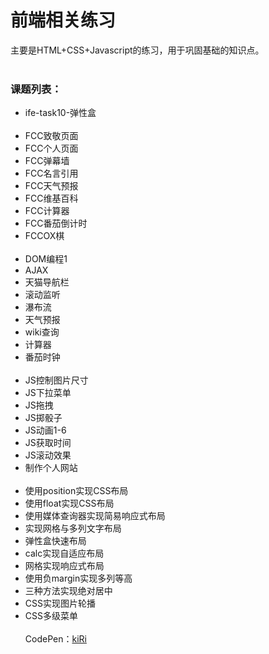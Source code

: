  前端相关练习
===
主要是HTML+CSS+Javascript的练习，用于巩固基础的知识点。
<br><br>
### 课题列表：
+ ife-task10-弹性盒
<br><br>
+ FCC致敬页面
+ FCC个人页面
+ FCC弹幕墙
+ FCC名言引用
+ FCC天气预报
+ FCC维基百科
+ FCC计算器
+ FCC番茄倒计时
+ FCCOX棋
<br><br>
+ DOM编程1
+ AJAX
+ 天猫导航栏
+ 滚动监听
+ 瀑布流
+ 天气预报
+ wiki查询
+ 计算器
+ 番茄时钟
<br><br>
+ JS控制图片尺寸
+ JS下拉菜单
+ JS拖拽
+ JS掷骰子
+ JS动画1-6
+ JS获取时间
+ JS滚动效果
+ 制作个人网站
<br><br>
+ 使用position实现CSS布局
+ 使用float实现CSS布局
+ 使用媒体查询器实现简易响应式布局
+ 实现网格与多列文字布局
+ 弹性盒快速布局
+ calc实现自适应布局
+ 网格实现响应式布局
+ 使用负margin实现多列等高
+ 三种方法实现绝对居中
+ CSS实现图片轮播
+ CSS多级菜单
<br><br>
CodePen：<a target="_blank" href="http://codepen.io/kiRinoi/#">kiRi</a>
